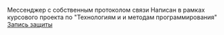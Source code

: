 Мессенджер с собственным протоколом связи
Написан в рамках курсового проекта по "Технологиям и и методам программирования"
[Запись защиты](https://www.youtube.com/live/0mI_fgymezs?si=FpB1QKonQ1dTgJCO&t=8339)
